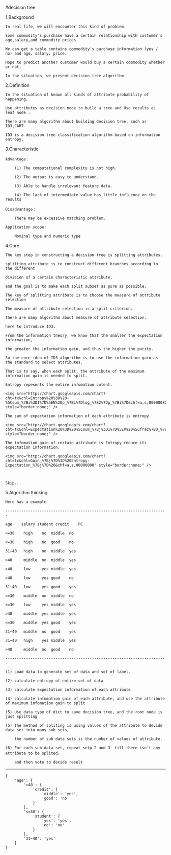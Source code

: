 #decision tree

1.Background

    In real life, we will encounter this kind of problem.
    
    Some commodity's purchase have a certain relationship with customer's age,salary,and commodity prices. 
    
    We can get a table contains commodity's purchase information (yes / no) and age, salary, price. 
    
    Hope to predict another customer would buy a certain commodity whether or not. 
    
    In the situation, we present decision_tree algorithm.
    
2.Definition

    In the situation of known all kinds of attribute probability of happening,
    
    Use attributes as decision node to build a tree and Use results as leaf node .
    
    There are many algorithm about building decision tree, such as ID3,CART.
    
    ID3 is a decision tree classification algorithm based on information entropy.
    
3.Characteristic

    Advantage：
    
        (1) The computational complexity is not high.
        
        (2) The output is easy to understand.
        
        (3) Able to handle irrelevant feature data.
        
        (4) The lack of intermediate value has little influence on the results
    
    Disadvantage：
    
        There may be excessive matching problem.
    
    Application scope:
    
        Nominal type and numeric type

4.Core
    
    The key step in constructing a decision tree is splitting attributes. 
    
    splitting attribute is to construct different branches according to the different 
    
    division of a certain characteristic attribute, 
    
    and the goal is to make each split subset as pure as possible.
    
    The key of splitting attribute is to choose the measure of attribute selection
    
    The measure of attribute selection is a split criterion. 
    
    There are many algorithm about measure of attribute selection.
    
    here to introduce ID3.
    
    From the information theory, we know that the smaller the expectation information, 
    
    the greater the information gain, and thus the higher the purity.
    
    So the core idea of ID3 algorithm is to use the information gain as the standard to select attributes.

    That is to say, when each split, the attribute of the maximum information gain is needed to split.
    
    Entropy repesents the entire infomation cotent. 
    
    <img src="http://chart.googleapis.com/chart?cht=tx&chl=Entropy%20%3D%20-%5Csum_%7Bi%3D1%7D%5EN%20p_%7Bi%7Dlog_%7B2%7Dp_%7Bi%7D&chf=a,s,00000080" style="border:none;" />
    
    The sum of expectation information of each attribute is entropy.
    
    <img src="http://chart.googleapis.com/chart?cht=tx&chl=Expectation%20%3D%20%5Csum_%7Bj%3D1%7D%5EV%20%5Cfrac%7BD_%7Bj%7D%7D%7BD%7DEntropy_%7Bj%7D&chf=a,s,00000080" style="border:none;" />
    
    The infomation gain of certain attribute is Entropy reduce its expectation information.
    
    <img src="http://chart.googleapis.com/chart?cht=tx&chl=Gain_%7Bj%7D%3D%20Entropy-Expectation_%7Bj%7D%20&chf=a,s,00000080" style="border:none;" />
    
    

    Skip...
5.Algorithm thinking

    Here has a example
    
    -----------------------------------------------------------------------
    
    age	   salary student credit	PC
    
    <=30	high	no	middle	no
    
    <=30	high	no	good	no
    
    31~40	high	no	middle	yes
    
    >40	    middle	no	middle	yes
    
    >40	    low	    yes	middle	yes
    
    >40	    low	    yes	good	no
    
    31~40	low     yes	good	yes
    
    <=30	middle	no	middle	no
    
    <=30	low	    yes	middle	yes
    
    >40	    middle	yes	middle	yes
    
    <=30	middle	yes	good	yes
    
    31~40	middle	no	good	yes
    
    31~40	high	yes	middle	yes
    
    >40	    middle	no	good	no
    
    -----------------------------------------------------------------------
    
    (1) Load data to generate set of data and set of label.
    
    (2) calculate entropy of entire set of data
    
    (3) calculate expectation information of each attribute
    
    (4) calculate infomation gain of each attribute, and use the attribute of maximum infomation gain to split
    
    (5) Use data type of dict to save decision tree, and the root node is just splitting
    
    (5) The method of spliting is using values of the attribute to devide data set into many sub sets, 
    
        the number of sub data sets is the number of values of attribute.
        
    (6) For each sub data set, repeat setp 2 and 3  till there isn't any attribute to be splited， 
    
        and then vote to decide result
-----------------------------------------------------------------------   
    {
        'age': {
            '>40': {
                'credit': {
                    'middle': 'yes',
                    'good': 'no'
                }
            },
            '<=30': {
                'student': {
                    'yes': 'yes',
                    'no': 'no'
                }
            },
            '31~40': 'yes'
        }
    }
    
    
